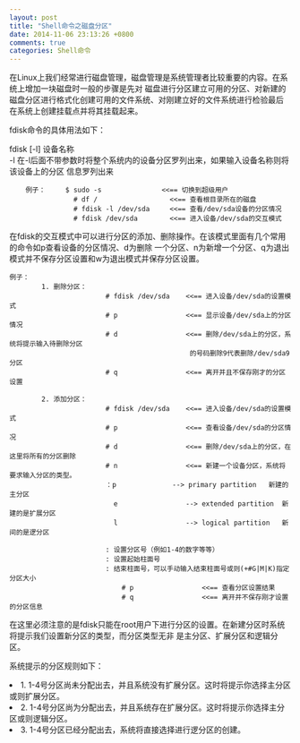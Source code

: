 ```yaml
---
layout: post
title: "Shell命令之磁盘分区"
date: 2014-11-06 23:13:26 +0800
comments: true
categories: Shell命令
---
```

<p>
在Linux上我们经常进行磁盘管理，磁盘管理是系统管理者比较重要的内容。在系统上增加一块磁盘时一般的步骤是先对
磁盘进行分区建立可用的分区、对新建的磁盘分区进行格式化创建可用的文件系统、对刚建立好的文件系统进行检验最后
在系统上创建挂载点并将其挂载起来。
</p>
<p>
fdisk命令的具体用法如下：
</p>			
	fdisk	[-l]	设备名称</br>
		-l  在-l后面不带参数时将整个系统内的设备分区罗列出来，如果输入设备名称则将该设备上的分区
			信息罗列出来

		例子：		$ sudo -s				<<== 切换到超级用户
					# df /					<<== 查看根目录所在的磁盘
					# fdisk -l /dev/sda		<<== 查看/dev/sda设备的分区情况
					# fdisk /dev/sda		<<== 进入设备/dev/sda的交互模式
<p>
在fdisk的交互模式中可以进行分区的添加、删除操作。在该模式里面有几个常用的命令如p查看设备的分区情况、d为删除
一个分区、n为新增一个分区、q为退出模式并不保存分区设置和w为退出模式并保存分区设置。
</p>

	例子：		
			1. 删除分区：	
							# fdisk /dev/sda	<<== 进入设备/dev/sda的设置模式
							# p					<<== 显示设备/dev/sda上的分区情况
							# d					<<== 删除/dev/sda上的分区，系统将提示输入待删除分区
												 的号码删除9代表删除/dev/sda9分区
							# q					<<== 离开并且不保存刚才的分区设置

			2. 添加分区：   
							# fdisk /dev/sda	<<== 进入设备/dev/sda的设置模式
							# p					<<== 查看设备/dev/sda的分区情况
							# d					<<== 删除/dev/sda上的分区，在这里将所有的分区删除
							# n					<<== 新建一个设备分区，系统将要求输入分区的类型。
							：p 				--> primary partition	新建的主分区
							  e 				--> extended partition	新建的是扩展分区
							  l 				--> logical partition	新间的是逻分区

							: 设置分区号（例如1-4的数字等等）
							: 设置起始柱面号
							: 结束柱面号，可以手动输入结束柱面号或则(+#G|M|K)指定分区大小
								# p					<<== 查看分区设置结果
								# q					<<== 离开并不保存刚才设置的分区信息

<p>
在这里必须注意的是fdisk只能在root用户下进行分区的设置。在新建分区时系统将提示我们设置新分区的类型，而分区类型无非
是主分区、扩展分区和逻辑分区。
</p>
<p>
系统提示的分区规则如下：</br>
<li>1.	1-4号分区尚未分配出去，并且系统没有扩展分区。这时将提示你选择主分区或则扩展分区。</li>
<li>2.	1-4号分区尚为分配出去，并且系统存在扩展分区。这时将提示你选择主分区或则逻辑分区。</li>
<li>3.	1-4号分区已经分配出去，系统将直接选择进行逻分区的创建。</li>
</p>

